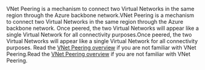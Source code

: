 <span data-ttu-id="6e634-101">VNet Peering is a mechanism to connect two Virtual Networks in the same region through the Azure backbone network.</span><span class="sxs-lookup"><span data-stu-id="6e634-101">VNet Peering is a mechanism to connect two Virtual Networks in the same region through the Azure backbone network.</span></span> <span data-ttu-id="6e634-102">Once peered, the two Virtual Networks will appear like a single Virtual Network for all connectivity purposes.</span><span class="sxs-lookup"><span data-stu-id="6e634-102">Once peered, the two Virtual Networks will appear like a single Virtual Network for all connectivity purposes.</span></span> <span data-ttu-id="6e634-103">Read the [VNet Peering overview](../articles/virtual-network/virtual-network-peering-overview.md) if you are not familiar with VNet Peering.</span><span class="sxs-lookup"><span data-stu-id="6e634-103">Read the [VNet Peering overview](../articles/virtual-network/virtual-network-peering-overview.md) if you are not familiar with VNet Peering.</span></span>


